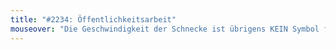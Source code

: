 ```yaml
---
title: "#2234: Öffentlichkeitsarbeit"
mouseover: "Die Geschwindigkeit der Schnecke ist übrigens KEIN Symbol für die Geschwindigkeit der beworbenen Heimseite."
---
```

